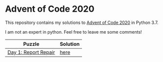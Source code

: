 Advent of Code 2020
========================

This repository contains my solutions to [Advent of Code 2020](https://adventofcode.com/2020) in Python 3.7.

I am not an expert in python. Feel free to leave me some comments!

|Puzzle|Solution|
|---|---|
|[Day 1: Report Repair](https://adventofcode.com/2020/day/1)|[here](/day1.py)|
